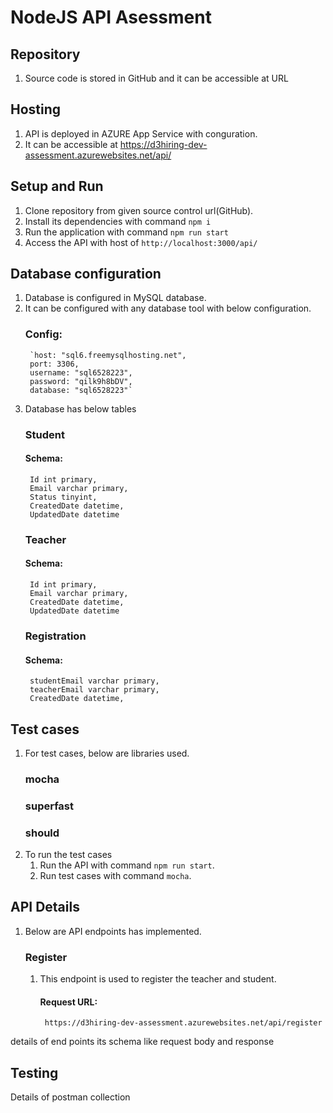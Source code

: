 # NodeJS API Asessment

## Repository
1. Source code is stored in GitHub and it can be accessible at URL

## Hosting
1. API is deployed in AZURE App Service with conguration.
2. It can be accessible at https://d3hiring-dev-assessment.azurewebsites.net/api/

## Setup and Run
1. Clone repository from given source control url(GitHub).
2. Install its dependencies with command `npm i`
3. Run the application with command `npm run start`
4. Access the API with host of `http://localhost:3000/api/`

## Database configuration
1. Database is configured in MySQL database.
2. It can be configured with any database tool with below configuration.
    ### Config:
        `host: "sql6.freemysqlhosting.net",
        port: 3306,
        username: "sql6528223",
        password: "qilk9h8bDV",
        database: "sql6528223"`
3. Database has below tables
   ### Student
    #### Schema:
        Id int primary,
        Email varchar primary,
        Status tinyint,
        CreatedDate datetime,
        UpdatedDate datetime
   ### Teacher
    #### Schema:
        Id int primary,
        Email varchar primary,
        CreatedDate datetime,
        UpdatedDate datetime
   ### Registration
    #### Schema:
        studentEmail varchar primary,
        teacherEmail varchar primary,
        CreatedDate datetime,

## Test cases
1. For test cases, below are libraries used.
    ### mocha
    ### superfast
    ### should
2. To run the test cases 
    1. Run the API with command `npm run start`.
    2. Run test cases with command `mocha`.

## API Details
1. Below are API endpoints has implemented.
    ### Register
    1. This endpoint is used to register the teacher and student.
        #### Request URL:
            https://d3hiring-dev-assessment.azurewebsites.net/api/register
details of end points
its schema like request body and response

## Testing
Details of postman collection 

